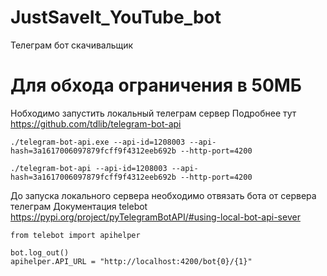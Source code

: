 # JustSaveIt_YouTube_bot

Телеграм бот скачивальщик

# Для обхода ограничения в 50МБ

Нобходимо запустить локальный телеграм сервер
Подробнее тут https://github.com/tdlib/telegram-bot-api

```
./telegram-bot-api.exe --api-id=1208003 --api-hash=3a1617006097879fcff9f4312eeb692b --http-port=4200

./telegram-bot-api --api-id=1208003 --api-hash=3a1617006097879fcff9f4312eeb692b --http-port=4200

```

До запуска локального сервера необходимо отвязать бота от сервера телеграм
Документация telebot https://pypi.org/project/pyTelegramBotAPI/#using-local-bot-api-sever

```
from telebot import apihelper

bot.log_out()
apihelper.API_URL = "http://localhost:4200/bot{0}/{1}"

```
